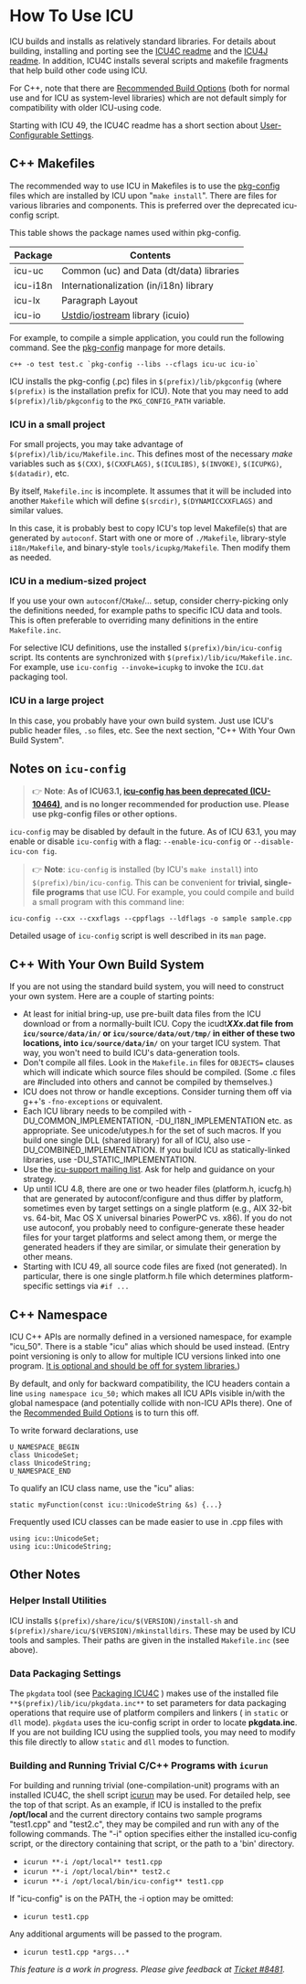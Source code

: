 <!--
© 2020 and later: Unicode, Inc. and others.
License & terms of use: http://www.unicode.org/copyright.html
-->

# How To Use ICU

ICU builds and installs as relatively standard libraries. For details about
building, installing and porting see the [ICU4C
readme](http://source.icu-project.org/repos/icu/icu/trunk/readme.html) and the
[ICU4J readme](http://source.icu-project.org/repos/icu/icu4j/trunk/readme.html).
In addition, ICU4C installs several scripts and makefile fragments that help
build other code using ICU.

For C++, note that there are [Recommended Build
Options](http://source.icu-project.org/repos/icu/trunk/icu4c/readme.html#RecBuild)
(both for normal use and for ICU as system-level libraries) which are not
default simply for compatibility with older ICU-using code.

Starting with ICU 49, the ICU4C readme has a short section about
[User-Configurable
Settings](http://source.icu-project.org/repos/icu/trunk/icu4c/readme.html#UserConfig).

## C++ Makefiles

The recommended way to use ICU in Makefiles is to use the
[pkg-config](http://pkg-config.freedesktop.org/) files which are installed by
ICU upon "`make install`". There are files for various libraries and components.
This is preferred over the deprecated icu-config script.

This table shows the package names used within pkg-config.

|**Package**|**Contents**|
|------|--------------------|
|icu-uc|Common (uc) and Data (dt/data) libraries|
|icu-i18n|Internationalization (in/i18n) library|icu-le [Layout Engine](layoutengine/index.md)|
|icu-lx|Paragraph Layout|
|icu-io|[Ustdio](io/ustdio.md)/[iostream](io/ustream.md) library (icuio)

For example, to compile a simple application, you could run the following
command. See the [pkg-config](http://pkg-config.freedesktop.org/) manpage for
more details.

    c++ -o test test.c `pkg-config --libs --cflags icu-uc icu-io`

ICU installs the pkg-config (.pc) files in `$(prefix)/lib/pkgconfig` (where
`$(prefix)` is the installation prefix for ICU). Note that you may need to add
`$(prefix)/lib/pkgconfig` to the `PKG_CONFIG_PATH` variable.

### ICU in a small project

For small projects, you may take advantage of
`$(prefix)/lib/icu/Makefile.inc`. This defines most of the necessary *make*
variables such as `$(CXX)`, `$(CXXFLAGS)`, `$(ICULIBS)`, `$(INVOKE)`, `$(ICUPKG)`,
`$(datadir)`, etc.

By itself, `Makefile.inc` is incomplete. It assumes that it will be included into another
`Makefile` which will define `$(srcdir)`, `$(DYNAMICCXXFLAGS)` and similar values.

In this case, it is probably best to copy ICU's top level Makefile(s) that are generated by 
`autoconf`. Start with one or more of `./Makefile`, library-style `i18n/Makefile`, and
binary-style `tools/icupkg/Makefile`. Then modify them as needed.

### ICU in a medium-sized project

If you use your own `autoconf`/`CMake`/... setup, consider cherry-picking only the
definitions needed, for example paths to specific ICU data and tools.
This is often preferable to overriding many definitions in the entire `Makefile.inc`.

For selective ICU definitions, use the installed
`$(prefix)/bin/icu-config` script.
Its contents are synchronized with `$(prefix)/lib/icu/Makefile.inc`.
For example, use `icu-config --invoke=icupkg` to invoke the `ICU.dat` packaging tool.

### ICU in a large project

In this case, you probably have your own build system. Just use ICU's public header
files, `.so` files, etc. See the next section, "C++ With Your Own Build System".

## Notes on `icu-config`
> :point_right: **Note**: **As of ICU63.1,
[icu-config has been deprecated (ICU-10464)](https://unicode-org.atlassian.net/browse/ICU-10464),
and is no longer recommended for production use. Please use pkg-config files or other options.**

`icu-config` may be disabled by default in the future. 
As of ICU 63.1, you may enable or disable `icu-config` with a flag:
`--enable-icu-config` or `--disable-icu-con fig`.

> :point_right: **Note**:
`icu-config` is installed (by ICU's `make install`) into `$(prefix)/bin/icu-config`.
This can be convenient for **trivial, single-file programs** that use ICU. For
example, you could compile and build a small program with this command line:

    icu-config --cxx --cxxflags --cppflags --ldflags -o sample sample.cpp

Detailed usage of `icu-config` script is well described in its `man` page.

## C++ With Your Own Build System

If you are not using the standard build system, you will need to construct your
own system. Here are a couple of starting points:

*   At least for initial bring-up, use pre-built data files from the ICU
    download or from a normally-built ICU. Copy the icudt***XXx*.dat file from
    `icu/source/data/in/` or `icu/source/data/out/tmp/` in either of these two
    locations, into `icu/source/data/in/`** on your target ICU system. That way,
    you won't need to build ICU's data-generation tools.
*   Don't compile all files. Look in the `Makefile.in` files for `OBJECTS=`
    clauses which will indicate which source files should be compiled. (Some .c
    files are #included into others and cannot be compiled by themselves.)
*   ICU does not throw or handle exceptions. Consider turning them off via g++'s
    `-fno-exceptions` or equivalent.
*   Each ICU library needs to be compiled with -DU_COMMON_IMPLEMENTATION,
    -DU_I18N_IMPLEMENTATION etc. as appropriate. See unicode/utypes.h for the
    set of such macros. If you build one single DLL (shared library) for all of
    ICU, also use -DU_COMBINED_IMPLEMENTATION. If you build ICU as
    statically-linked libraries, use -DU_STATIC_IMPLEMENTATION.
*   Use the [icu-support mailing list](http://site.icu-project.org/contacts).
    Ask for help and guidance on your strategy.
*   Up until ICU 4.8, there are one or two header files (platform.h, icucfg.h)
    that are generated by autoconf/configure and thus differ by platform,
    sometimes even by target settings on a single platform (e.g., AIX 32-bit vs.
    64-bit, Mac OS X universal binaries PowerPC vs. x86). If you do not use
    autoconf, you probably need to configure-generate these header files for
    your target platforms and select among them, or merge the generated headers
    if they are similar, or simulate their generation by other means.
*   Starting with ICU 49, all source code files are fixed (not generated). In
    particular, there is one single platform.h file which determines
    platform-specific settings via `#if ...`

## C++ Namespace

ICU C++ APIs are normally defined in a versioned namespace, for example
"icu_50". There is a stable "icu" alias which should be used instead. (Entry
point versioning is only to allow for multiple ICU versions linked into one
program. [It is optional and should be off for system
libraries.](http://source.icu-project.org/repos/icu/trunk/icu4c/readme.html#RecBuild))

By default, and only for backward compatibility, the ICU headers contain a line
`using namespace icu_50;` which makes all ICU APIs visible in/with the global
namespace (and potentially collide with non-ICU APIs there). One of the
[Recommended Build
Options](http://source.icu-project.org/repos/icu/trunk/icu4c/readme.html#RecBuild)
is to turn this off.

To write forward declarations, use

    U_NAMESPACE_BEGIN
    class UnicodeSet;
    class UnicodeString;
    U_NAMESPACE_END

To qualify an ICU class name, use the "icu" alias:

    static myFunction(const icu::UnicodeString &s) {...}

Frequently used ICU classes can be made easier to use in .cpp files with

    using icu::UnicodeSet;
    using icu::UnicodeString;

## Other Notes

### Helper Install Utilities

ICU installs `$(prefix)/share/icu/$(VERSION)/install-sh` and
`$(prefix)/share/icu/$(VERSION)/mkinstalldirs`. These may be used by ICU tools and
samples. Their paths are given in the installed `Makefile.inc` (see above).

### Data Packaging Settings

The `pkgdata` tool (see [Packaging ICU4C](packaging/index.md) ) makes use of the
installed file `**$(prefix)/lib/icu/pkgdata.inc**` to set parameters for data
packaging operations that require use of platform compilers and linkers ( in
`static` or `dll` mode). `pkgdata` uses the icu-config script in order to locate
**pkgdata.inc**. If you are not building ICU using the supplied tools, you may
need to modify this file directly to allow `static` and `dll` modes to function.

### Building and Running Trivial C/C++ Programs with `icurun`

For building and running trivial (one-compilation-unit) programs with an
installed ICU4C, the shell script
[icurun](http://bugs.icu-project.org/trac/browser/trunk/tools/scripts/icurun)
may be used. For detailed help, see the top of that script.
As an example, if ICU is installed to the prefix **/opt/local** and the current
directory contains two sample programs "test1.cpp" and "test2.c", they may be
compiled and run with any of the following commands. The "-i" option specifies
either the installed icu-config script, or the directory containing that script,
or the path to a 'bin' directory.

*   `icurun **-i /opt/local** test1.cpp`
*   `icurun **-i /opt/local/bin** test2.c`
*   `icurun **-i /opt/local/bin/icu-config** test1.cpp`

If "icu-config" is on the PATH, the -i option may be omitted:

*   `icurun test1.cpp`

Any additional arguments will be passed to the program.

*   `icurun test1.cpp *args...*`

*This feature is a work in progress. Please give feedback at [Ticket
#8481](http://bugs.icu-project.org/trac/ticket/8481).*
